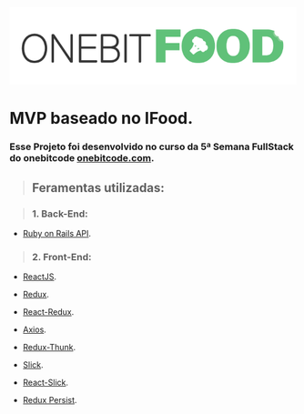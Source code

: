  ![OneBitFood](https://github.com/nemuba/onebitfood-client/blob/master/src/assets/images/logo-v1-horizontal.png)
 
 # **MVP baseado no IFood.** 

### Esse Projeto foi desenvolvido no curso da 5ª Semana FullStack do onebitcode [onebitcode.com](https://www.onebitcode.com).

> ## **Feramentas utilizadas:**

> ### **1. Back-End:**

- [Ruby on Rails API](https://guides.rubyonrails.org/index.html).

> ### **2. Front-End:**

- [ReactJS](https://reactjs.org/).

- [Redux](https://redux.js.org/).

- [React-Redux](https://react-redux.js.org/).

- [Axios](https://github.com/axios/axios).

- [Redux-Thunk](https://github.com/reduxjs/redux-thunk).

- [Slick](https://kenwheeler.github.io/slick/).

- [React-Slick](https://react-slick.neostack.com/).

- [Redux Persist](https://github.com/rt-redux-persist).
